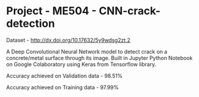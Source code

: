 # Project - ME504 - CNN-crack-detection

Dataset - http://dx.doi.org/10.17632/5y9wdsg2zt.2
 
A Deep Convolutional Neural Network model to detect crack on a concrete/metal surface through its image.
Built in Jupyter Python Notebook on Google Colaboratory using Keras from Tensorflow library.
 
Accuracy achieved on Validation data - 98.51%

Accuracy achieved on Training data - 97.99%
